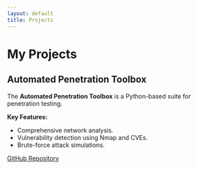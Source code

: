 ```yaml
---
layout: default
title: Projects
---
```

# My Projects

## Automated Penetration Toolbox
The **Automated Penetration Toolbox** is a Python-based suite for penetration testing.

**Key Features:**
- Comprehensive network analysis.
- Vulnerability detection using Nmap and CVEs.
- Brute-force attack simulations.

[GitHub Repository](https://github.com/K4ZUM4KIRYU/PenTestToolBox)
